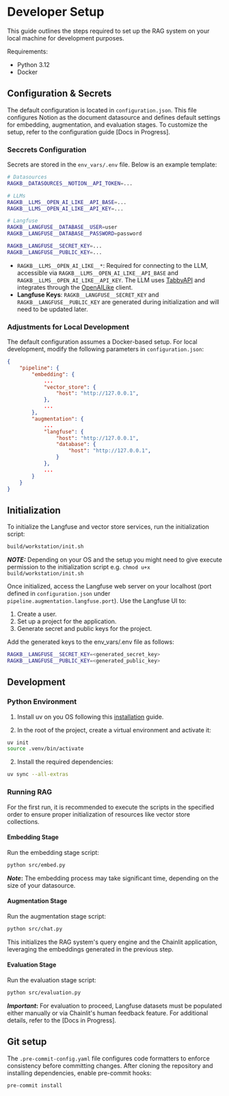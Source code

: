 # Developer Setup

This guide outlines the steps required to set up the RAG system on your local machine for development purposes.

Requirements:

- Python 3.12
- Docker

## Configuration & Secrets

The default configuration is located in `configuration.json`. This file configures Notion as the document datasource and defines default settings for embedding, augmentation, and evaluation stages. To customize the setup, refer to the configuration guide [Docs in Progress].

### Seccrets Configuration
Secrets are stored in the `env_vars/.env` file. Below is an example template:

```sh
# Datasources
RAGKB__DATASOURCES__NOTION__API_TOKEN=...

# LLMs
RAGKB__LLMS__OPEN_AI_LIKE__API_BASE=...
RAGKB__LLMS__OPEN_AI_LIKE__API_KEY=...

# Langfuse
RAGKB__LANGFUSE__DATABASE__USER=user
RAGKB__LANGFUSE__DATABASE__PASSWORD=password

RAGKB__LANGFUSE__SECRET_KEY=...
RAGKB__LANGFUSE__PUBLIC_KEY=...
```

- `RAGKB__LLMS__OPEN_AI_LIKE__*`: Required for connecting to the LLM, accessible via `RAGKB__LLMS__OPEN_AI_LIKE__API_BASE` and `RAGKB__LLMS__OPEN_AI_LIKE__API_KEY`. The LLM uses [TabbyAPI](https://api-docs.tabby.ai/) and integrates through the [OpenAILike](https://docs.llamaindex.ai/en/stable/api_reference/llms/openai_like/) client.
- **Langfuse Keys**: `RAGKB__LANGFUSE__SECRET_KEY` and `RAGKB__LANGFUSE__PUBLIC_KEY` are generated during initialization and will need to be updated later.

### Adjustments for Local Development

The default configuration assumes a Docker-based setup. For local development, modify the following parameters in `configuration.json`:

```json
{
    "pipeline": {
        "embedding": {
            ...
            "vector_store": {
                "host": "http://127.0.0.1",
            },
            ...
        },
        "augmentation": {
            ...
            "langfuse": {
                "host": "http://127.0.0.1",
                "database": {
                    "host": "http://127.0.0.1",
                }
            },
            ...
        }
    }
}
```

## Initialization

To initialize the Langfuse and vector store services, run the initialization script:

```sh
build/workstation/init.sh
```

**_NOTE:_**  Depending on your OS and the setup you might need to give execute permission to the initialization script e.g. `chmod u+x build/workstation/init.sh`

Once initialized, access the Langfuse web server on your localhost (port defined in `configuration.json` under `pipeline.augmentation.langfuse.port`). Use the Langfuse UI to:

1. Create a user.
2. Set up a project for the application.
3. Generate secret and public keys for the project.

Add the generated keys to the env_vars/.env file as follows:

```sh
RAGKB__LANGFUSE__SECRET_KEY=<generated_secret_key>
RAGKB__LANGFUSE__PUBLIC_KEY=<generated_public_key>
```

## Development

### Python Environment

1. Install uv on you OS following this [installation](https://docs.astral.sh/uv/getting-started/installation/) guide.

2. In the root of the project, create a virtual environment and activate it:

```sh
uv init
source .venv/bin/activate
```

2. Install the required dependencies:

```sh
uv sync --all-extras
```

### Running RAG

For the first run, it is recommended to execute the scripts in the specified order to ensure proper initialization of resources like vector store collections.

#### Embedding Stage

Run the embedding stage script:

```sh
python src/embed.py
```

**_Note_:** The embedding process may take significant time, depending on the size of your datasource.

#### Augmentation Stage

Run the augmentation stage script:

```sh
python src/chat.py
```

This initializes the RAG system's query engine and the Chainlit application, leveraging the embeddings generated in the previous step.

#### Evaluation Stage

Run the evaluation stage script:

```sh
python src/evaluation.py
```

**_Important_:** For evaluation to proceed, Langfuse datasets must be populated either manually or via Chainlit's human feedback feature. For additional details, refer to the [Docs in Progress].

## Git setup

The `.pre-commit-config.yaml` file configures code formatters to enforce consistency before committing changes. After cloning the repository and installing dependencies, enable pre-commit hooks:

```sh
pre-commit install
```
